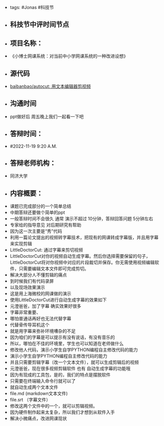 - tags: #Jonas #科技节
- ## 科技节中评时间节点
- ## 项目名称：
- 《小博士网课系统：对当前中小学网课系统的一种改进设想》
- ## 源代码
- [baibanbao/autocut: 用文本编辑器剪视频](https://github.com/baibanbao/autocut)
- ## 沟通时间
- ppt做好后 周五晚上我们一起看一下吧 
- ## 答辩时间：
- #2022-11-19 9:20 A.M.
- ## 答辩老师机构：
- 同济大学
- ## 内容概要：
- 课题已完成部分的一个简单总结
- 中期答辩还要做个简单的ppt
- 一般答辩时间不会很久 通常 演示不超过 10分钟，答辩回答问题 5分钟左右
- 专家给的指导意见 对后期研究有帮助
- 因为这一次主要是“秀”代码
- 利用一篇论文提出的视频转字幕技术，把现有的网课转成字幕版，并且用字幕来实现剪辑
- LittleDoctorCut: 通过字幕来剪切视频
- LittleDoctorCut对你的视频自动生成字幕。然后你选择需要保留的句子，LittleDoctorCut将对你视频中对应的片段裁切并保存。你无需使用视频编辑软件，只需要编辑文本文件即可完成剪切。
- 解决大部分人不懂剪辑的痛点
- 到时候我们有代码录屏
- 以及现场效果演示
- 这是用上海微校的网课做的演示
- 使用LittleDoctorCut进行自动生成字幕的效果如下
- 元澄爸爸，加了字幕 确实效果好很多
- 字幕非常重要、
- 哪怕普通话再好也无法代替字幕
- 代替骨传导耳机这个
- 就是用字幕来弥补环境嘈杂的不足
- 因为咱们的字幕是可以提示有没有说话，有没有音乐的
- 所以，哪怕在不佳的环境里，学生也可以知道在老师做什么
- 修改他人代码，演示小学生自学PYTHON编程自主修改代码的能力
- 演示小学生自学PYTHON编程自主修改代码的能力
- 并且只需要剪辑字幕（改一个文本文件），就可以生成剪辑后的视频
- 元澄爸爸，现在很多视频剪辑软件 也有 自动生成字幕的功能哦
- 因为有现成的工具包，是的，我们的特点是摆脱软件
- 只需要在终端输入命令行就可以了
- 就自动生成两个文本文件
- file.md (markdown文本文件)
- file.srt （字幕文件）
- 修改这两个文件中的一个，就可以剪辑视频。
- 因为硬件制作起来太复杂，所以我们才想到从软件入手
- 解决小微痛点，改进网课现状
